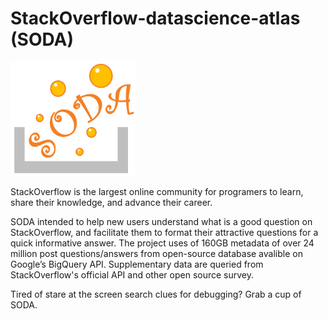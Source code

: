 # StackOverflow-datascience-atlas (SODA)
<img src="./pics/logo.png" alt="drawing" width="200"/>

StackOverflow is the largest online community for programers to learn, share their knowledge, and advance their career.

SODA intended to help new users understand what is a good question on StackOverflow, and facilitate them to format their attractive questions for a quick informative answer. The project uses of 160GB metadata of over 24 million post questions/answers from open-source database avalible on Google’s BigQuery API. Supplementary data are queried from StackOverflow's official API and other open source survey.


Tired of stare at the screen search clues for debugging? Grab a cup of SODA.





